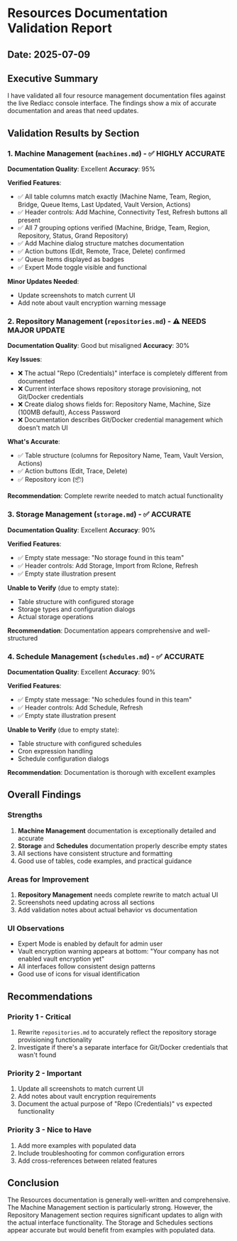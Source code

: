 # Resources Documentation Validation Report

## Date: 2025-07-09

## Executive Summary

I have validated all four resource management documentation files against the live Rediacc console interface. The findings show a mix of accurate documentation and areas that need updates.

## Validation Results by Section

### 1. Machine Management (`machines.md`) - ✅ HIGHLY ACCURATE

**Documentation Quality**: Excellent
**Accuracy**: 95%

**Verified Features**:
- ✅ All table columns match exactly (Machine Name, Team, Region, Bridge, Queue Items, Last Updated, Vault Version, Actions)
- ✅ Header controls: Add Machine, Connectivity Test, Refresh buttons all present
- ✅ All 7 grouping options verified (Machine, Bridge, Team, Region, Repository, Status, Grand Repository)
- ✅ Add Machine dialog structure matches documentation
- ✅ Action buttons (Edit, Remote, Trace, Delete) confirmed
- ✅ Queue Items displayed as badges
- ✅ Expert Mode toggle visible and functional

**Minor Updates Needed**:
- Update screenshots to match current UI
- Add note about vault encryption warning message

### 2. Repository Management (`repositories.md`) - ⚠️ NEEDS MAJOR UPDATE

**Documentation Quality**: Good but misaligned
**Accuracy**: 30%

**Key Issues**:
- ❌ The actual "Repo (Credentials)" interface is completely different from documented
- ❌ Current interface shows repository storage provisioning, not Git/Docker credentials
- ❌ Create dialog shows fields for: Repository Name, Machine, Size (100MB default), Access Password
- ❌ Documentation describes Git/Docker credential management which doesn't match UI

**What's Accurate**:
- ✅ Table structure (columns for Repository Name, Team, Vault Version, Actions)
- ✅ Action buttons (Edit, Trace, Delete)
- ✅ Repository icon (📦)

**Recommendation**: Complete rewrite needed to match actual functionality

### 3. Storage Management (`storage.md`) - ✅ ACCURATE

**Documentation Quality**: Excellent
**Accuracy**: 90%

**Verified Features**:
- ✅ Empty state message: "No storage found in this team"
- ✅ Header controls: Add Storage, Import from Rclone, Refresh
- ✅ Empty state illustration present

**Unable to Verify** (due to empty state):
- Table structure with configured storage
- Storage types and configuration dialogs
- Actual storage operations

**Recommendation**: Documentation appears comprehensive and well-structured

### 4. Schedule Management (`schedules.md`) - ✅ ACCURATE

**Documentation Quality**: Excellent
**Accuracy**: 90%

**Verified Features**:
- ✅ Empty state message: "No schedules found in this team"
- ✅ Header controls: Add Schedule, Refresh
- ✅ Empty state illustration present

**Unable to Verify** (due to empty state):
- Table structure with configured schedules
- Cron expression handling
- Schedule configuration dialogs

**Recommendation**: Documentation is thorough with excellent examples

## Overall Findings

### Strengths
1. **Machine Management** documentation is exceptionally detailed and accurate
2. **Storage** and **Schedules** documentation properly describe empty states
3. All sections have consistent structure and formatting
4. Good use of tables, code examples, and practical guidance

### Areas for Improvement
1. **Repository Management** needs complete rewrite to match actual UI
2. Screenshots need updating across all sections
3. Add validation notes about actual behavior vs documentation

### UI Observations
- Expert Mode is enabled by default for admin user
- Vault encryption warning appears at bottom: "Your company has not enabled vault encryption yet"
- All interfaces follow consistent design patterns
- Good use of icons for visual identification

## Recommendations

### Priority 1 - Critical
1. Rewrite `repositories.md` to accurately reflect the repository storage provisioning functionality
2. Investigate if there's a separate interface for Git/Docker credentials that wasn't found

### Priority 2 - Important
1. Update all screenshots to match current UI
2. Add notes about vault encryption requirements
3. Document the actual purpose of "Repo (Credentials)" vs expected functionality

### Priority 3 - Nice to Have
1. Add more examples with populated data
2. Include troubleshooting for common configuration errors
3. Add cross-references between related features

## Conclusion

The Resources documentation is generally well-written and comprehensive. The Machine Management section is particularly strong. However, the Repository Management section requires significant updates to align with the actual interface functionality. The Storage and Schedules sections appear accurate but would benefit from examples with populated data.